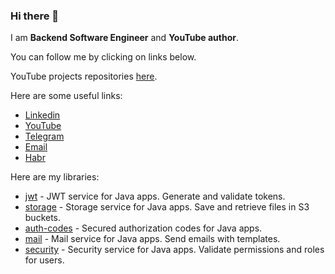 ### Hi there 👋

I am **Backend Software Engineer** and **YouTube author**.

You can follow me by clicking on links below.

YouTube projects repositories [here](https://github.com/SpringBootCourses).

Here are some useful links:

* [Linkedin](https://www.linkedin.com/in/ilya-lisov/)
* [YouTube](https://youtube.com/@IlyaLisov)
* [Telegram](http://t.me/realhumanmaybe)
* [Email](mailto:ilya.lisov.yt@gmail.com)
* [Habr](https://habr.com/ru/users/ilyalisov/)

Here are my libraries:

* [jwt](https://github.com/IlyaLisov/jwt) - JWT service for Java apps. Generate and validate tokens.
* [storage](https://github.com/IlyaLisov/storage) - Storage service for Java apps. Save and retrieve files in S3 buckets.
* [auth-codes](https://github.com/IlyaLisov/auth-codes) - Secured authorization codes for Java apps.
* [mail](https://github.com/IlyaLisov/mail-service) - Mail service for Java apps. Send emails with templates.
* [security](https://github.com/IlyaLisov/security) - Security service for Java apps. Validate permissions and roles for users.
